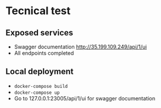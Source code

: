 # Tecnical test

## Exposed services

- Swagger documentation http://35.199.109.249/api/1/ui
- All endpoints completed

## Local deployment

- ``docker-compose build``
- ``docker-compose up``
- Go to 127.0.0.1:23005/api/1/ui for swagger documentation
